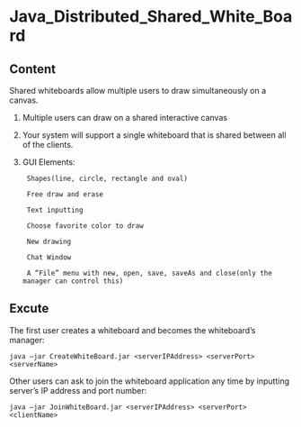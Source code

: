 # Java_Distributed_Shared_White_Board

## Content
Shared whiteboards allow multiple users to draw simultaneously on a canvas.

1. Multiple users can draw on a shared interactive canvas
2. Your system will support a single whiteboard that is shared between all of the clients.
3. GUI Elements:

        Shapes(line, circle, rectangle and oval)
    
        Free draw and erase
    
        Text inputting
    
        Choose favorite color to draw
     
        New drawing
    
        Chat Window
    
        A “File” menu with new, open, save, saveAs and close(only the manager can control this)
  
## Excute
The first user creates a whiteboard and becomes the whiteboard’s manager:

`java –jar CreateWhiteBoard.jar <serverIPAddress> <serverPort> <serverName>`

Other users can ask to join the whiteboard application any time by inputting server’s IP address and port number:

`java –jar JoinWhiteBoard.jar <serverIPAddress> <serverPort> <clientName>`

    
